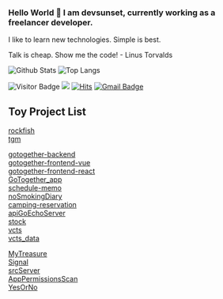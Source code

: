 ### Hello World 👋 I am devsunset, currently working as a freelancer developer.
I like to learn new technologies. 
Simple is best.

Talk is cheap. Show me the code! - Linus Torvalds

![Github Stats](https://github-readme-stats.vercel.app/api?username=devsunset&count_private=true&show_icons=true&include_all_commits=true&custom_title=devsunset%20github%20stats&hide_border=true&line_height=28)
![Top Langs](https://github-readme-stats.vercel.app/api/top-langs/?username=devsunset&count_private=true&show_icons=true&include_all_commits=true&layout=compact&hide_border=true&langs_count=10)

![Visitor Badge](https://visitor-badge.laobi.icu/badge?page_id=devsunset.devsunset)
![](https://hit.yhype.me/github/profile?user_id=)
[![Hits](https://hits.seeyoufarm.com/api/count/incr/badge.svg?url=https%3A%2F%2Fgithub.com%2Fdevsunset%2Fhit-counter&count_bg=%2379C83D&title_bg=%23555555&icon=&icon_color=%23E7E7E7&title=hits&edge_flat=false)](https://hits.seeyoufarm.com)
[![Gmail Badge](https://img.shields.io/badge/-devsunset@gmail.com-BB001B?style=flat&logo=Gmail&logoColor=white&link=mailto:devsunset@gmail.com)](mailto:devsunset@gmail.com)
<!--
**devsunset/devsunset** is a ✨ _special_ ✨ repository because its `README.md` (this file) appears on your GitHub profile.

Here are some ideas to get you started:

- 🔭 I’m currently working on ...
- 🌱 I’m currently learning ...
- 👯 I’m looking to collaborate on ...
- 🤔 I’m looking for help with ...
- 💬 Ask me about ...
- 📫 How to reach me: ...
- 😄 Pronouns: ...
- ⚡ Fun fact: ...


## What I am doing..

![JavaScript](https://img.shields.io/badge/-JavaScript-323330?style=flat&logo=javascript&logoColor=white)
![Nodejs](https://img.shields.io/badge/-Nodejs-68a063?style=flat&logo=Node.js&logoColor=white)
![Python](https://img.shields.io/badge/-Python-4B8BBE?style=flat&logo=Python&logoColor=white)
![MongoDB](https://img.shields.io/badge/-MongoDB-4DB33D?style=flat&logo=mongodb&logoColor=white)
![Redis](https://img.shields.io/badge/-Redis-D82C20?style=flat&logo=Redis&logoColor=white)
![PostgreSQL](https://img.shields.io/badge/-PostgreSQL-336791?style=flat&logo=postgresql&logoColor=white)
![MySQL](https://img.shields.io/badge/-MySQL-00758F?style=flat&logo=mysql&logoColor=white)
![ElasticSearch](https://img.shields.io/badge/-ElasticSearch-005571?style=flat&logo=elasticsearch&logoColor=white)
![Docker](https://img.shields.io/badge/-Docker-384d54?style=flat&logo=docker&logoColor=white)
![Git](https://img.shields.io/badge/-Git-f34f29?style=flat&logo=git&logoColor=white)
![HTML5](https://img.shields.io/badge/-HTML5-f06529?style=flat&logo=html5&logoColor=white)

-->

## Toy Project List
[rockfish](https://github.com/devsunset/rockfish)  
[tgm ](https://github.com/devsunset/tgm)  

[gotogether-backend](https://github.com/devsunset/gotogether-backend)  
[gotogether-frontend-vue](https://github.com/devsunset/gotogether-frontend-vue)  
[gotogether-frontend-react](https://github.com/devsunset/gotogether-frontend-react)  
[GoTogether_app](https://github.com/devsunset/GoTogether_app)  
[schedule-memo](https://github.com/devsunset/schedule-memo)  
[noSmokingDiary](https://github.com/devsunset/noSmokingDiary)  
[camping-reservation](https://github.com/devsunset/camping-reservation)  
[apiGoEchoServer](https://github.com/devsunset/apiGoEchoServer)  
[stock](https://github.com/devsunset/stock)  
[vcts](https://github.com/devsunset/vcts)  
[vcts_data ](https://github.com/devsunset/vcts_data)  

[MyTreasure](https://github.com/devsunset/MyTreasure)  
[Signal](https://github.com/devsunset/SimpleRandomChat)  
[srcServer](https://github.com/devsunset/srcServer)  
[AppPermissionsScan](https://github.com/devsunset/AppPermissionsScan)    
[YesOrNo](https://github.com/devsunset/YesOrNo)  



